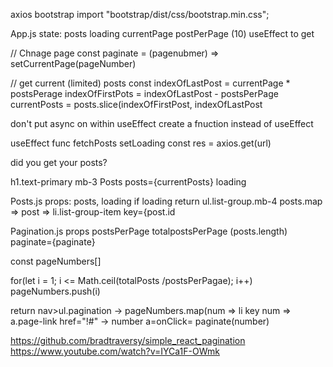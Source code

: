 axios
bootstrap
import "bootstrap/dist/css/bootstrap.min.css";

App.js
state:
posts
loading
currentPage
postPerPage (10)
useEffect to get

// Chnage page
const paginate = (pagenubmer) => setCurrentPage(pageNumber)

// get current (limited) posts
const indexOfLastPost = currentPage \* postsPerage
indexOfFirstPots = indexOfLastPost - postsPerPage  
 currentPosts = posts.slice(indexOfFirstPost, indexOfLastPost

don't put async on within useEffect
create a fnuction instead of useEffect

useEffect func
fetchPosts
setLoading
const res = axios.get(url)

did you get your posts?

h1.text-primary mb-3
Posts posts={currentPosts} loading

Posts.js
props:
posts,
loading
if loading
return
ul.list-group.mb-4
posts.map => post => li.list-group-item key={post.id

Pagination.js
props
postsPerPage
totalpostsPerPage (posts.length)
paginate={paginate}

const pageNumbers[]

for(let i = 1; i <= Math.ceil(totalPosts /postsPerPagae); i++) pageNumbers.push(i)

return
nav>ul.pagination -> pageNumbers.map(num => li key num => a.page-link href="!#" -> number
a=onClick= paginate(number)

https://github.com/bradtraversy/simple_react_pagination
https://www.youtube.com/watch?v=IYCa1F-OWmk
